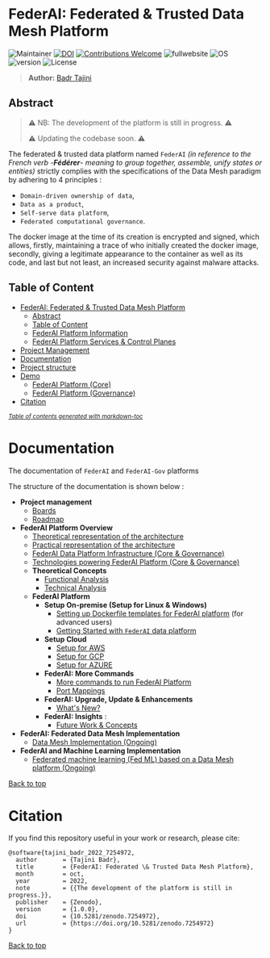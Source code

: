# FederAI: Federated & Trusted Data Mesh Platform

![Maintainer](https://img.shields.io/badge/maintainer-BTajini-blue) [![DOI](https://zenodo.org/badge/DOI/10.5281/zenodo.7254972.svg)](https://doi.org/10.5281/zenodo.7254972) [![Contributions Welcome](https://img.shields.io/badge/Contributions-Open%20for%20collaborations-brightgreen)](https://github.com/dwyl/esta/issues) ![fullwebsite](https://img.shields.io/badge/fullwebsite-datamesh.github.io%20(work--in--progress)-brightgreen) ![OS](https://img.shields.io/badge/OS-windows%20%7C%20linux-lightgrey) ![version](https://img.shields.io/badge/FederAI-v1.0.0-blue) ![License](https://img.shields.io/badge/License-BSD_3--Clause-blue.svg)
 

> **Author:**
> [Badr Tajini](https://scholar.google.fr/citations?user=YuxT3tYAAAAJ&hl=en) <br>
>

## Abstract 
> :warning: NB: The development of the platform is still in progress. :warning:
>
> :warning: Updating the codebase soon. :warning:

The federated & trusted data platform named `FederAI` *(in reference to the French verb -**Fédérer**- meaning to group together, assemble, unify states or entities)* strictly complies with the specifications of the Data Mesh paradigm by adhering to 4 principles :

- ```Domain-driven ownership of data```, 
- ```Data as a product```, 
- ```Self-serve data platform```,
- ```Federated computational governance```.

The docker image at the time of its creation is encrypted and signed, which allows, firstly, maintaining a trace of who initially created the docker image, secondly, giving a legitimate appearance to the container as well as its code, and last but not least, an increased security against malware attacks.


## Table of Content

- [FederAI: Federated & Trusted Data Mesh Platform](#federai-federated--trusted-data-mesh-platform)
  - [Abstract](#abstract)
  - [Table of Content](#table-of-content)
  - [FederAI Platform Information](#federai-platform-information)
  - [FederAI Platform Services & Control Planes](#federai-platform-services--control-planes)
- [Project Management](#project-management)
- [Documentation](#documentation)
- [Project structure](#project-structure)
- [Demo](#demo)
    - [FederAI Platform (Core)](#federai-platform-core)
    - [FederAI Platform (Governance)](#federai-platform-governance)
- [Citation](#citation)

<small><i><a href='http://ecotrust-canada.github.io/markdown-toc/'>Table of contents generated with markdown-toc</a></i></small>

# Documentation
The documentation of ```FederAI``` and ```FederAI-Gov``` platforms

The structure of the documentation is shown below :
 * **Project management** 
   * [Boards](./roadmap-pm/boards.md)
   * [Roadmap](./roadmap-pm/roadmap.md)
 * **FederAI Platform Overview** 
   * [Theoretical representation of the architecture](./documentation/theoretical-architecture.md)
   * [Practical representation of the architecture](./documentation/practical-architecture.md) 
   * [FederAI Data Platform Infrastructure (Core & Governance)](./documentation/federai-data-platform.md)
   * [Technologies powering FederAI Platform (Core & Governance) ](./documentation/technologies-powering-federai-platform.md)
   * **Theoretical Concepts** 
     * [Functional Analysis](./documentation/functional-analysis.md)
     * [Technical Analysis](./documentation/technical-analysis.md) 
   * **FederAI Platform** 
     * **Setup On-premise (Setup for Linux & Windows)** 
       * [Setting up Dockerfile templates for FederAI platform](./documentation/dockerfiles--federai-platform-setup.md) (for advanced users)
       * [Getting Started with `FederAI` data platform](./documentation/setup.md) 
     *  **Setup Cloud** 
         * [Setup for AWS](./documentation/config-aws.md) 
         * [Setup for GCP](./documentation/config-gcp.md) 
         * [Setup for AZURE](./documentation/config-azure.md) 
      * **FederAI: More Commands** 
          *  [More commands to run FederAI Platform](./documentation/commands-platform.md) 
          *  [Port Mappings](./documentation/port-mapping.md) 
      * **FederAI: Upgrade, Update & Enhancements** 
          *  [What's New?](./documentation/CHANGELOG.md) 
      * **FederAI: Insights** :
        * [Future Work & Concepts](./documentation/insights.md) 
 * **FederAI: Federated Data Mesh Implementation**
   * [Data Mesh Implementation (Ongoing)](./documentation/data-mesh-implementation.md)
 * **FederAI and Machine Learning Implementation**
   * [Federated machine learning (Fed ML) based on a Data Mesh platform (Ongoing)](./documentation/fed-ml-data-mesh-implementation.md)
    

[Back to top](#)

# Citation

If you find this repository useful in your work or research, please cite:
```
@software{tajini_badr_2022_7254972,
  author       = {Tajini Badr},
  title        = {FederAI: Federated \& Trusted Data Mesh Platform},
  month        = oct,
  year         = 2022,
  note         = {{The development of the platform is still in progress.}},
  publisher    = {Zenodo},
  version      = {1.0.0},
  doi          = {10.5281/zenodo.7254972},
  url          = {https://doi.org/10.5281/zenodo.7254972}
}
```


[Back to top](#)
